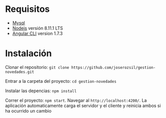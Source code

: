 # Requisitos

- [Mysql](https://www.mysql.com/downloads/)
- [Nodejs](https://nodejs.org/en/) versión 8.11.1 LTS
- [Angular CLI](https://github.com/angular/angular-cli) version 1.7.3

# Instalación

Clonar el repositorio: `git clone https://github.com/joserozsil/gestion-novedades.git`

Entrar a la carpeta del proyecto: `cd gestion-novedades`

Instalar las depencias: `npm install`

Correr el proyecto: `npm start`. Navegar al `http://localhost:4200/`. La aplicación automaticamente carga el servidor y el cliente y reinicia ambos si ha ocurrido un cambio
